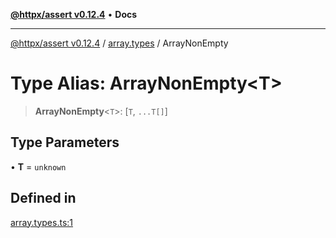 [**@httpx/assert v0.12.4**](../../README.md) • **Docs**

***

[@httpx/assert v0.12.4](../../README.md) / [array.types](../README.md) / ArrayNonEmpty

# Type Alias: ArrayNonEmpty\<T\>

> **ArrayNonEmpty**\<`T`\>: [`T`, `...T[]`]

## Type Parameters

• **T** = `unknown`

## Defined in

[array.types.ts:1](https://github.com/belgattitude/httpx/blob/acde85be3548fccd6cc1a311d7f8d4419e2b6ce0/packages/assert/src/array.types.ts#L1)
